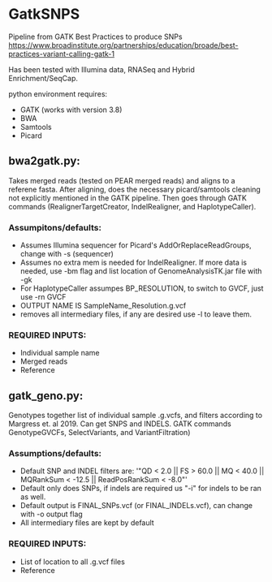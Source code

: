 # GatkSNPS
Pipeline from GATK Best Practices to produce SNPs
https://www.broadinstitute.org/partnerships/education/broade/best-practices-variant-calling-gatk-1

Has been tested with Illumina data, RNASeq and Hybrid Enrichment/SeqCap.

python environment requires:
- GATK (works with version 3.8)
- BWA
- Samtools
- Picard

## bwa2gatk.py:
Takes merged reads (tested on PEAR merged reads) and aligns to a referene fasta. After aligning, does the necessary picard/samtools cleaning not explicitly mentioned in the GATK pipeline. Then goes through GATK commands (RealignerTargetCreator, IndelRealigner, and HaplotypeCaller).
### Assumpitons/defaults:
  - Assumes Illumina sequencer for Picard's AddOrReplaceReadGroups, change with -s (sequencer)
  - Assumes no extra mem is needed for IndelRealigner. If more data is needed, use -bm flag and list location of GenomeAnalysisTK.jar file with -gk
  - For HaplotypeCaller assumpes BP_RESOLUTION, to switch to GVCF, just use -rn GVCF
  - OUTPUT NAME IS SampleName_Resolution.g.vcf
  - removes all intermediary files, if any are desired use -l to leave them.
### REQUIRED INPUTS:
  - Individual sample name
  - Merged reads
  - Reference

## gatk_geno.py:
  Genotypes together list of individual sample .g.vcfs, and filters according to Margress et. al 2019. Can get SNPS and INDELS. GATK commands GenotypeGVCFs, SelectVariants, and VariantFiltration)
### Assumptions/defaults:
  - Default SNP and INDEL filters are: '"QD < 2.0 || FS > 60.0 || MQ < 40.0 || MQRankSum < -12.5 || ReadPosRankSum < -8.0"'
  - Default only does SNPs, if indels are required us "-i" for indels to be ran as well.
  - Default output is FINAL_SNPs.vcf (or FINAL_INDELs.vcf), can change with -o output flag
  - All intermediary files are kept by default
### REQUIRED INPUTS:
  - List of location to all .g.vcf files
  - Reference
  
